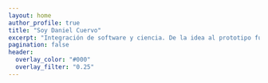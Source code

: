 ```yaml
---
layout: home
author_profile: true
title: "Soy Daniel Cuervo"
excerpt: "Integración de software y ciencia. De la idea al prototipo funcional."
pagination: false
header:
  overlay_color: "#000"
  overlay_filter: "0.25"
---
```

